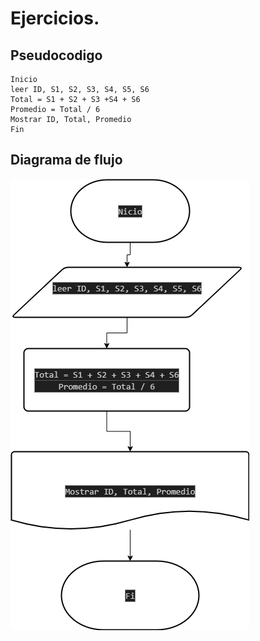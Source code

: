 #  Ejercicios.

## Pseudocodigo

````
Inicio
leer ID, S1, S2, S3, S4, S5, S6
Total = S1 + S2 + S3 +S4 + S6
Promedio = Total / 6
Mostrar ID, Total, Promedio
Fin
````

## Diagrama de flujo
![alt text](DiagramaActividad2.drawio.png)